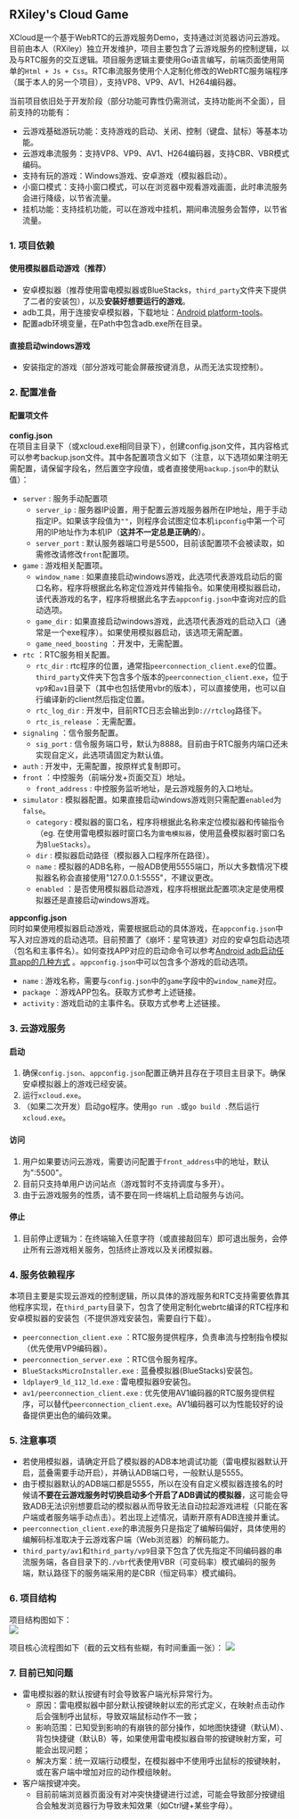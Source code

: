 ## RXiley's Cloud Game  
  
  XCloud是一个基于WebRTC的云游戏服务Demo，支持通过浏览器访问云游戏。目前由本人（RXiley）独立开发维护，项目主要包含了云游戏服务的控制逻辑，以及与RTC服务的交互逻辑。项目服务逻辑主要使用Go语言编写，前端页面使用简单的`Html + Js + Css`。RTC串流服务使用个人定制化修改的WebRTC服务端程序（属于本人的另一个项目），支持VP8、VP9、AV1、H264编码器。  
    
  当前项目依旧处于开发阶段（部分功能可靠性仍需测试，支持功能尚不全面），目前支持的功能有：  
  + 云游戏基础游玩功能：支持游戏的启动、关闭、控制（键盘、鼠标）等基本功能。
  + 云游戏串流服务：支持VP8、VP9、AV1、H264编码器，支持CBR、VBR模式编码。
  + 支持有玩的游戏：Windows游戏、安卓游戏（模拟器启动）。
  + 小窗口模式：支持小窗口模式，可以在浏览器中观看游戏画面，此时串流服务会进行降级，以节省流量。
  + 挂机功能：支持挂机功能，可以在游戏中挂机，期间串流服务会暂停，以节省流量。
### 1. 项目依赖  
#### 使用模拟器启动游戏（推荐）  
+ 安卓模拟器（推荐使用雷电模拟器或BlueStacks，`third_party`文件夹下提供了二者的安装包），以及**安装好想要运行的游戏**。  
+ adb工具，用于连接安卓模拟器，下载地址：[Android platform-tools](https://developer.android.com/studio/releases/platform-tools?hl=zh-cn)。
+ 配置adb环境变量，在Path中包含adb.exe所在目录。
  
#### 直接启动windows游戏
+ 安装指定的游戏（部分游戏可能会屏蔽按键消息，从而无法实现控制）。
  
### 2. 配置准备  
#### 配置项文件  
**config.json**  
在项目主目录下（或xcloud.exe相同目录下），创建config.json文件，其内容格式可以参考backup.json文件。其中各配置项含义如下（注意，以下选项如果注明无需配置，请保留字段名，然后置空字段值，或者直接使用`backup.json`中的默认值）：
+ `server` : 服务手动配置项
  + `server_ip` : 服务器IP设置，用于配置云游戏服务器所在IP地址，用于手动指定IP。如果该字段值为`""`，则程序会试图定位本机`ipconfig`中第一个可用的IP地址作为本机IP（**这并不一定总是正确的**）。
  + `server_port` : 默认服务器端口号是5500，目前该配置项不会被读取，如需修改请修改`front`配置项。
+ `game` : 游戏相关配置项。
  + `window_name` : 如果直接启动windows游戏，此选项代表游戏启动后的窗口名称，程序将根据此名称定位游戏并传输指令。如果使用模拟器启动，该代表游戏的名字，程序将根据此名字去`appconfig.json`中查询对应的启动选项。
  + `game_dir` : 如果直接启动windows游戏，此选项代表游戏的启动入口（通常是一个exe程序）。如果使用模拟器启动，该选项无需配置。
  + `game_need_boosting` ：开发中，无需配置。
+ `rtc` ：RTC服务相关配置。
  + `rtc_dir` : rtc程序的位置，通常指`peerconnection_client.exe`的位置。`third_party`文件夹下包含多个版本的`peerconnection_client.exe`，位于`vp9`和`av1`目录下（其中也包括使用vbr的版本），可以直接使用，也可以自行编译新的client然后指定位置。
  + `rtc_log_dir` : 开发中，目前RTC日志会输出到`D://rtclog`路径下。
  + `rtc_is_release` ：无需配置。
+ `signaling` ：信令服务配置。
  + `sig_port` : 信令服务端口号，默认为8888。目前由于RTC服务内端口还未实现自定义，此选项请固定为默认值。
+ `auth` : 开发中，无需配置，按原样式复制即可。
+ `front` ：中控服务（前端分发+页面交互）地址。
  + `front_address` : 中控服务监听地址，是云游戏服务的入口地址。
+ `simulator` : 模拟器配置。如果直接启动windows游戏则只需配置`enabled`为`false`。
  + `category` : 模拟器的窗口名，程序将根据此名称来定位模拟器和传输指令（eg. 在使用雷电模拟器时窗口名为`雷电模拟器`，使用蓝叠模拟器时窗口名为`BlueStacks`）。
  + `dir` : 模拟器启动路径（模拟器入口程序所在路径）。
  + `name` : 模拟器的ADB名称，一般ADB使用5555端口，所以大多数情况下模拟器名称会直接使用"127.0.0.1:5555"，不建议更改。
  + `enabled` ：是否使用模拟器启动游戏，程序将根据此配置项决定是使用模拟器还是直接启动windows游戏。
  
**appconfig.json**  
同时如果使用模拟器启动游戏，需要根据启动的具体游戏，在`appconfig.json`中写入对应游戏的启动选项。目前预置了《崩坏：星穹铁道》对应的安卓包启动选项（包名和主事件名）。如何查找APP对应的启动命令可以参考[Android adb启动任意app的几种方式](https://blog.csdn.net/ezconn/article/details/99885715) 。`appconfig.json`中可以包含多个游戏的启动选项。
+ `name` : 游戏名称，需要与`config.json`中的`game`字段中的`window_name`对应。
+ `package` ：游戏APP包名。获取方式参考上述链接。
+ `activity` : 游戏启动的主事件名。获取方式参考上述链接。
  
### 3. 云游戏服务  
#### 启动
1. 确保`config.json`、`appconfig.json`配置正确并且存在于项目主目录下。确保安卓模拟器上的游戏已经安装。
2. 运行`xcloud.exe`。
3. （如果二次开发）启动go程序。使用`go run .`或`go build .`然后运行`xcloud.exe`。

#### 访问
1. 用户如果要访问云游戏，需要访问配置于`front_address`中的地址，默认为":5500"。
2. 目前只支持单用户访问站点（游戏暂时不支持调度与多开）。
3. 由于云游戏服务的性质，请不要在同一终端机上启动服务与访问。

#### 停止
1. 目前停止逻辑为：在终端输入任意字符（或直接敲回车）即可退出服务，会停止所有云游戏相关服务，包括终止游戏以及关闭模拟器。

### 4. 服务依赖程序
本项目主要是实现云游戏的控制逻辑，所以具体的游戏服务和RTC支持需要依靠其他程序实现，在`third_party`目录下，包含了使用定制化webrtc编译的RTC程序和安卓模拟器的安装包（不提供游戏安装包，需要自行下载）。
+ `peerconnection_client.exe` ：RTC服务提供程序，负责串流与控制指令模拟（优先使用VP9编码器）。
+ `peerconnection_server.exe` ：RTC信令服务程序。
+ `BlueStacksMicroInstaller.exe` : 蓝叠模拟器(BlueStacks)安装包。
+ `ldplayer9_ld_112_ld.exe` : 雷电模拟器9安装包。
+ `av1/peerconnection_client.exe` : 优先使用AV1编码器的RTC服务提供程序，可以替代`peerconnection_client.exe`。AV1编码器可以为性能较好的设备提供更出色的编码效果。  

### 5. 注意事项  
+ 若使用模拟器，请确定开启了模拟器的ADB本地调试功能（雷电模拟器默认开启，蓝叠需要手动开启），并确认ADB端口号，一般默认是5555。
+ 由于模拟器默认的ADB端口都是5555，所以在没有自定义模拟器连接名的时候请**不要在云游戏服务时切换启动多个开启了ADB调试的模拟器**，这可能会导致ADB无法识别想要启动的模拟器从而导致无法自动拉起游戏进程（只能在客户端或者服务端手动点击）。若出现上述情况，请断开原有ADB连接并重试。
+ `peerconnection_client.exe`的串流服务只是指定了编解码偏好，具体使用的编解码标准取决于云游戏客户端（Web浏览器）的解码能力。
+ `third_party/av1`和`third_party/vp9`目录下包含了优先指定不同编码器的串流服务端，各自目录下的`./vbr`代表使用VBR（可变码率）模式编码的服务端，默认路径下的服务端采用的是CBR（恒定码率）模式编码。  

### 6. 项目结构  
项目结构图如下：  
![](./static/img/云游戏服务设计-架构图.png)

项目核心流程图如下（截的云文档有些糊，有时间重画一张）：
![](./static/img/云游戏服务设计-核心流程.png)

### 7. 目前已知问题  
+ 雷电模拟器的默认按键有时会导致客户端光标异常行为。  
  + 原因：雷电模拟器中部分默认按键映射以宏的形式定义，在映射点击动作后会强制呼出鼠标，导致双端鼠标动作不一致；
  + 影响范围：已知受到影响的有崩铁的部分操作，如地图快捷键（默认M）、背包快捷键（默认B）等，如果使用雷电模拟器自带的按键映射方案，可能会出现问题；
  + 解决方案：统一双端行动模型，在模拟器中不使用呼出鼠标的按键映射，或在客户端中增加对应的动作模组映射。
+ 客户端按键冲突。
  + 目前前端浏览器页面没有对冲突快捷键进行过滤，可能会导致部分按键组合会触发浏览器行为导致未知效果（如Ctrl键+某些字母）。